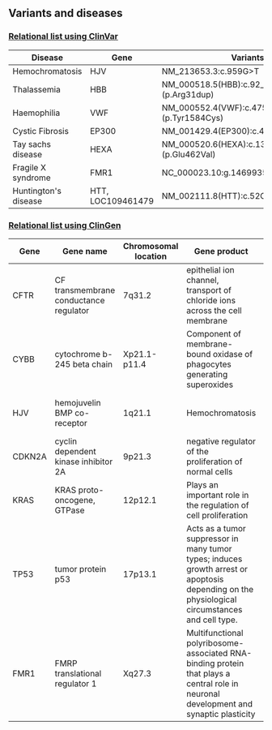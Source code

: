 ## Variants and diseases

### [Relational list using ClinVar](https://www.ncbi.nlm.nih.gov/clinvar/)

|Disease|Gene|Variants|
|-------|----|--------|
|Hemochromatosis|HJV|NM_213653.3:c.959G>T|
|Thalassemia|HBB|NM_000518.5(HBB):c.92_94dup (p.Arg31dup)|
|Haemophilia|VWF|NM_000552.4(VWF):c.4751A>G (p.Tyr1584Cys)|
|Cystic Fibrosis|EP300|	NM_001429.4(EP300):c.4026-9A>G	|
|Tay sachs disease|	HEXA	|	NM_000520.6(HEXA):c.1385A>T (p.Glu462Val)	|
|Fragile X syndrome|FMR1|NC_000023.10:g.146993570GGC[(45_54)]	|
|Huntington's disease|HTT, LOC109461479|NM_002111.8(HTT):c.52CAG[(36_39)]	|


### [Relational list using ClinGen](https://clinicalgenome.org/)
|Gene|Gene name|Chromosomal location|Gene product|Disease|
|----|---------|--------------------|------------|-------|
|CFTR|CF transmembrane conductance regulator|7q31.2|epithelial ion channel, transport of chloride ions across the cell membrane|Cystic fibrosis|
|CYBB|cytochrome b-245 beta chain	|Xp21.1-p11.4| 	Component of membrane-bound oxidase of phagocytes generating superoxides	|	granulomatous diseaes	 |
|HJV|	hemojuvelin BMP co-receptor	|	1q21.1|	Hemochromatosis	|	Bone morphogenic protein cofactor	|
|CDKN2A|cyclin dependent kinase inhibitor 2A	|	9p21.3	|		negative regulator of the proliferation of normal cells|	melanomic pancreatic cancer syndrome	|
|KRAS|KRAS proto-oncogene, GTPase|12p12.1|Plays an important role in the regulation of cell proliferation|	Noonan syndrome	|
|TP53|tumor protein p53|	17p13.1	|		Acts as a tumor suppressor in many tumor types; induces growth arrest or apoptosis depending on the physiological circumstances and cell type.|Lifraumeni syndrome		|
|FMR1|	FMRP translational regulator 1	|		Xq27.3|		Multifunctional polyribosome-associated RNA-binding protein that plays a central role in neuronal development and synaptic plasticity|Fragile X syndrome|

